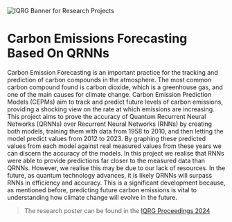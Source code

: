 ![IQRG Banner for Research Projects](../IQRG_Banner_Research_Projects_2024.png)

# Carbon Emissions Forecasting Based On QRNNs

Carbon Emission Forecasting is an important practice for the tracking and prediction of carbon compounds in the atmosphere. The most common carbon compound found is carbon dioxide, which is a greenhouse gas, and one of the main causes for climate change. Carbon Emission Prediction Models (CEPMs) aim to track and predict future levels of carbon emissions, providing a shocking view on the rate at which emissions are increasing. This project aims to prove the accuracy of Quantum Recurrent Neural Networks (QRNNs) over Recurrent Neural Networks (RNNs) by creating both models, training them with data from 1958 to 2010, and then letting the model predict values from 2012 to 2023. By graphing these predicted values from each model against real measured values from these years we can discern the accuracy of the models. In this project we realise that RNNs were able to provide predictions far closer to the measured data than QRNNs. However, we realise this may be due to our lack of resources. In the future, as quantum technology advances, it is likely QRNNs will surpass RNNs in efficiency and accuracy. This is a significant development because, as mentioned before, predicting future carbon emissions is vital to understanding how climate change will evolve in the future.

> The research poster can be found in the [IQRG Proceedings 2024](https://thinkingbeyond.education/iqrg_proceedings_2024/) 
